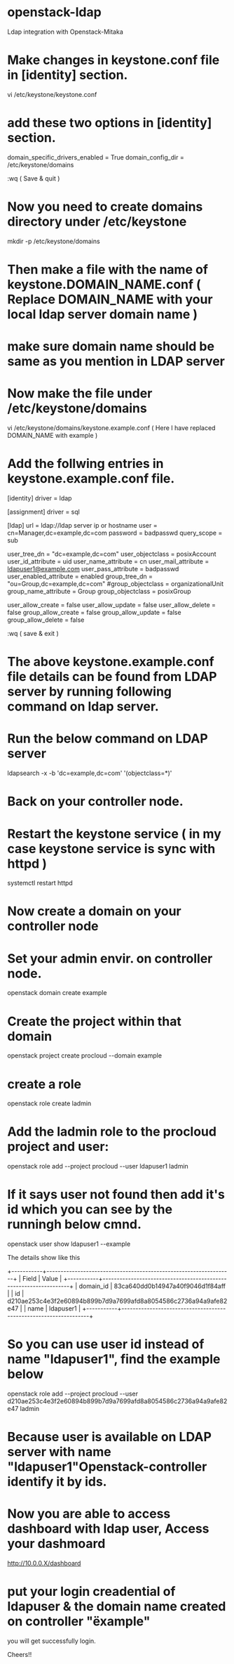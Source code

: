 # openstack-ldap
Ldap integration with Openstack-Mitaka
# Make changes in keystone.conf file in [identity] section.
vi /etc/keystone/keystone.conf
# add these two options in [identity] section.
domain_specific_drivers_enabled = True
domain_config_dir = /etc/keystone/domains

:wq ( Save & quit )

# Now you need to create domains directory under /etc/keystone

mkdir -p /etc/keystone/domains

# Then make a file with the name of keystone.DOMAIN_NAME.conf ( Replace DOMAIN_NAME with your local ldap server domain name )
# make sure domain name should be same as you mention in LDAP server

# Now make the file under /etc/keystone/domains

vi /etc/keystone/domains/keystone.example.conf       ( Here I have replaced DOMAIN_NAME with example )

# Add the follwing entries in keystone.example.conf file.

[identity]
driver = ldap

[assignment]
driver = sql

[ldap]
url = ldap://ldap server ip or hostname
user = cn=Manager,dc=example,dc=com
password = badpasswd
query_scope = sub

user_tree_dn = "dc=example,dc=com"
user_objectclass = posixAccount
user_id_attribute = uid
user_name_attribute = cn
user_mail_attribute = ldapuser1@example.com
user_pass_attribute = badpasswd
user_enabled_attribute = enabled
group_tree_dn = "ou=Group,dc=example,dc=com"
#group_objectclass = organizationalUnit
group_name_attribute = Group
group_objectclass = posixGroup


user_allow_create = false
user_allow_update = false
user_allow_delete = false
group_allow_create = false
group_allow_update = false
group_allow_delete = false

:wq ( save & exit )

# The above keystone.example.conf file details can be found from LDAP server by running following command on ldap server.

# Run the below command on LDAP server

ldapsearch -x -b 'dc=example,dc=com' '(objectclass=*)'

# Back on your controller node.

# Restart the keystone service ( in my case keystone service is sync with httpd )

systemctl restart httpd

# Now create a domain on your controller node 
# Set your admin envir. on controller node.

openstack domain create example

# Create the project within that domain

openstack project create procloud --domain example

# create a role

openstack role create ladmin

# Add the ladmin role to the procloud project and user:

openstack role add --project procloud --user ldapuser1 ladmin

# If it says user not found then add it's id which you can see by the runningh below cmnd.

openstack user show ldapuser1 --example

The details show like this 

+-----------+------------------------------------------------------------------+
| Field     | Value                                                            |
+-----------+------------------------------------------------------------------+
| domain_id | 83ca640dd0b14947a40f9046d1f84aff                                 |
| id        | d210ae253c4e3f2e60894b899b7d9a7699afd8a8054586c2736a94a9afe82e47 |
| name      | ldapuser1                                                        |
+-----------+------------------------------------------------------------------+

# So you can use user id instead of name "ldapuser1", find the example below

openstack role add --project procloud --user d210ae253c4e3f2e60894b899b7d9a7699afd8a8054586c2736a94a9afe82e47 ladmin

# Because user is available on LDAP server with name "ldapuser1"Openstack-controller identify it by ids.

# Now you are able to access dashboard with ldap user, Access your dashmoard

http://10.0.0.X/dashboard

# put your login creadential of ldapuser & the domain name created on controller "ëxample"


you will get successfully login.

Cheers!!


